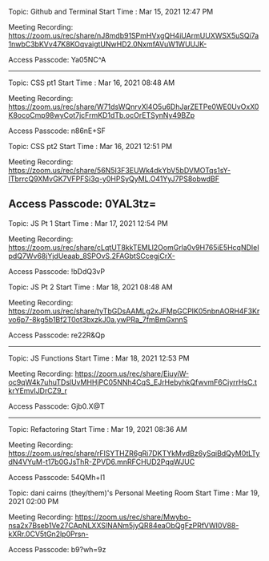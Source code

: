 Topic: Github and Terminal
Start Time : Mar 15, 2021 12:47 PM

Meeting Recording:
https://zoom.us/rec/share/nJ8mdb91SPmHVxgQH4iUArmUUXWSX5uSQi7a1nwbC3bKVv47K8KOqvaigtUNwHD2.0NxmfAVuW1WUUJK-

Access Passcode: Ya05NC^A

---


Topic: CSS pt1
Start Time : Mar 16, 2021 08:48 AM

Meeting Recording:
https://zoom.us/rec/share/W71dsWQnrvXl4O5u6DhJarZETPe0WE0UvOxX0K8ocoCmp98wyCot7jcFrmKD1dTb.ocOrETSynNy49BZp

Access Passcode: n86nE+SF


Topic: CSS pt2
Start Time : Mar 16, 2021 12:51 PM

Meeting Recording:
https://zoom.us/rec/share/56N5I3F3EUWk4dkYbV5bDVMOTqs1sY-ITbrrcQ9XMvGK7VFPFSi3q-y0HPSyQyML.O41YyJ7PS8obwdBF

Access Passcode: 0YAL3tz=
---


Topic: JS Pt 1
Start Time : Mar 17, 2021 12:54 PM

Meeting Recording:
https://zoom.us/rec/share/cLqtUT8kkTEMLl2OomGrla0v9H765iE5HcqNDIeIpdQ7Wv68jYjdUeaab_8SPOvS.2FAGbtSCcegjCrX-

Access Passcode: !bDdQ3vP


Topic: JS Pt 2
Start Time : Mar 18, 2021 08:48 AM

Meeting Recording:
https://zoom.us/rec/share/tyTbGDsAAMLg2xJFMpGCPIK05nbnAORH4F3Krvo6p7-8kg5b1Bf2T0ot3bxzkJ0a.ywPRa_7fmBmGxnnS

Access Passcode: re22R&Qp

---

Topic: JS Functions
Start Time : Mar 18, 2021 12:53 PM

Meeting Recording:
https://zoom.us/rec/share/EiuyiW-oc9qW4k7uhuTDslUvMHHjPC05NNh4CqS_EJrHebyhkQfwvmF6CiyrrHsC.tkrYEmvIJDrCZ9_r

Access Passcode: Gjb0.X@T

---

Topic: Refactoring
Start Time : Mar 19, 2021 08:36 AM

Meeting Recording:
https://zoom.us/rec/share/rFlSYTHZR6gRi7DKTYkMvdBz6ySqiBdQyM0tLTydN4VYuM-t17b0GJsThR-ZPVD6.mnRFCHUD2PqqWJUC

Access Passcode: 54QMh+I1


Topic: dani cairns (they/them)'s Personal Meeting Room
Start Time : Mar 19, 2021 02:00 PM

Meeting Recording:
https://zoom.us/rec/share/Mwybo-nsa2x7Bseb1Ve27CApNLXXSlNANm5jyQR84eaObQgFzPRfVWI0V88-kXRr.0CV5tGn2lp0Prsn-

Access Passcode: b9?wh=9z
